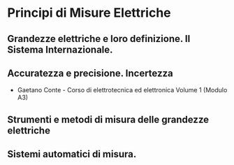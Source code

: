 # Principi di Misure Elettriche

## Grandezze elettriche e loro definizione. Il Sistema Internazionale.

## Accuratezza e precisione. Incertezza

* Gaetano Conte - Corso di elettrotecnica ed elettronica Volume 1 (Modulo A3)

## Strumenti e metodi di misura delle grandezze elettriche

## Sistemi automatici di misura.